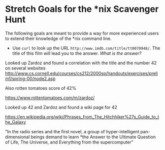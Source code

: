 # Stretch Goals for the *nix Scavenger Hunt

The following goals are meant to provide a way for more experienced users to
extend their knowledge of the *nix command line.

* Use `curl` to look up the URL `http://www.imdb.com/title/tt0070948/`. The title of this film will lead you to the answer. *What is the answer?*

 
Looked up Zardoz and found a correlation with the title and the number 42 on several websites http://www.cs.cornell.edu/courses/cs212/2000sp/handouts/exercises/prelim1/spring-00/node2.asp

Also rotten tomatoes score of 42%

https://www.rottentomatoes.com/m/zardoz/

 Looked up 42 and Zardoz and found a wiki page for 42
 
https://en.wikipedia.org/wiki/Phrases_from_The_Hitchhiker%27s_Guide_to_the_Galaxy

 "In the radio series and the first novel, a group of hyper-intelligent pan-dimensional beings demand to learn *the Answer to the Ultimate Question of Life, The Universe, and Everything from the supercomputer"
 
 
